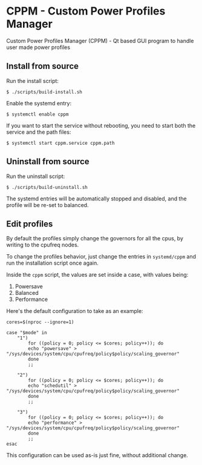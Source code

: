 # CPPM - Custom Power Profiles Manager

Custom Power Profiles Manager (CPPM) - Qt based GUI program to handle user made power profiles

## Install from source
Run the install script:

```
$ ./scripts/build-install.sh
```

Enable the systemd entry:

```
$ systemctl enable cppm
```

If you want to start the service without rebooting, you need to start both the service and the path files:

```
$ systemctl start cppm.service cppm.path
```

## Uninstall from source
Run the uninstall script:

```
$ ./scripts/build-uninstall.sh
```

The systemd entries will be automatically stopped and disabled, and the profile will be re-set to balanced.

## Edit profiles
By default the profiles simply change the governors for all the cpus, by writing to the cpufreq nodes.

To change the profiles behavior, just change the entries in `systemd/cppm` and run the installation script once again.

Inside the `cppm` script, the values are set inside a case, with values being:

1. Powersave
2. Balanced
3. Performance

Here's the default configuration to take as an example:

```
cores=$(nproc --ignore=1)

case "$mode" in
	"1")
		for ((policy = 0; policy <= $cores; policy++)); do
		echo "powersave" > "/sys/devices/system/cpu/cpufreq/policy$policy/scaling_governor"
		done
		;;

	"2")
		for ((policy = 0; policy <= $cores; policy++)); do
		echo "schedutil" > "/sys/devices/system/cpu/cpufreq/policy$policy/scaling_governor"
		done
		;;

	"3")
		for ((policy = 0; policy <= $cores; policy++)); do
		echo "performance" > "/sys/devices/system/cpu/cpufreq/policy$policy/scaling_governor"
		done
		;;
esac
```

This configuration can be used as-is just fine, without additional change.
